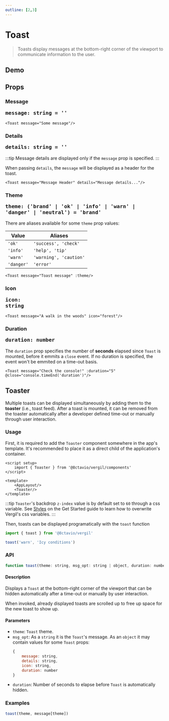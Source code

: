 ```yaml
---
outline: [2,3]
---
```


# Toast

> Toasts display messages at the bottom-right corner of the viewport to communicate information to the user.

## Demo

<script setup>
import { Toast, Btn, Icon } from '@8ctavio/vergil/components'
import { ref } from 'vue'
import { toast } from '@8ctavio/vergil'

const theme = ref('brand')
console.time('duration')
</script>

<Demo>
    <Btn variant="solid" label="Toast" @click="toast('brand', 'Please remain calm!')"/>
</Demo>

<Demo>
    <Toast message="Attention traveler!" details="Lost item can be claimed on lower levels"/>
</Demo>

## Props

### Message <Badge type="tip"><pre>message: string = ''</pre></Badge>

```vue
<Toast message="Some message"/>
```

<Demo>
    <Toast message="Some message"/>
</Demo>

### Details <Badge type="tip"><pre>details: string = ''</pre></Badge>

:::tip
Message details are displayed only if the `message` prop is specified.
:::

When passing `details`, the `message` will be displayed as a header for the toast.

```vue
<Toast message="Message Header" details="Message details..."/>
```

<Demo>
    <Toast message="Message Header" details="Message details..."/>
</Demo>

### Theme <Badge type="tip"><pre>theme: ('brand' | 'ok' | 'info' | 'warn' | 'danger' | 'neutral') = 'brand'</pre></Badge>

There are aliases available for some `theme` prop values:

| Value      | Aliases |
| ---------- | ------- |
| `'ok'`     | `'success', 'check'` |
| `'info'`   | `'help', 'tip'` |
| `'warn'`   | `'warning', 'caution'` |
| `'danger'` | `'error'` |

```vue
<Toast message="Toast message" :theme/>
```

<Demo>
    <Toast message="Toast message" theme="brand"/>
    <Toast message="Toast message" theme="ok"/>
    <Toast message="Toast message" theme="info"/>
    <Toast message="Toast message" theme="warn"/>
    <Toast message="Toast message" theme="danger"/>
    <Toast message="Toast message" theme="neutral"/>
</Demo>

### Icon <Badge type="tip"><pre>icon: string</pre></Badge>

```vue
<Toast message="A walk in the woods" icon="forest"/>
```

<Demo>
    <Toast message="A walk in the woods" icon="forest"/>
</Demo>

### Duration <Badge type="tip"><pre>duration: number</pre></Badge>

The `duration` prop specifies the number of **seconds** elapsed since `Toast` is mounted, before it emmits a `close` event. If no duration is specified, the event won't be emmited on a time-out basis.

```vue
<Toast message="Check the console!" :duration="5" @close="console.timeEnd('duration')"/>
```

<Demo>
    <Toast message="Check the console!" :duration="5" @close="console.timeEnd('duration')"/>
</Demo>

## Toaster &#8203;

Multiple toasts can be displayed simultaneously by adding them to the **toaster** (i.e., toast feed). After a toast is mounted, it can be removed from the toaster automatically after a developer defined time-out or manually through user interaction.

### Usage

First, it is required to add the `Toaster` component somewhere in the app's template. It's recommended to place it as a direct child of the application's container.

```vue
<script setup>
    import { Toaster } from '@8ctavio/vergil/components'
</script>

<template>
    <AppLayout/>
    <Toaster/>
</template>
```

:::tip
`Toaster`'s backdrop `z-index` value is by default set to `60` through a css variable. See [Styles](/get-started.md#styles) on the Get Started guide to learn how to overwrite Vergil's css variables.
:::

Then, toasts can be displayed programatically with the `toast` function

```js
import { toast } from '@8ctavio/vergil'

toast('warn', 'Icy conditions')
```

### API

```js
function toast(theme: string, msg_opt: string | object, duration: number = 6): void
```

#### Description

Displays a `Toast` at the bottom-right corner of the viewport that can be hidden automatically after a time-out or manually by user interaction.

When invoked, already displayed toasts are scrolled up to free up space for the new toast to show up.

#### Parameters

- `theme`: `Toast` theme.
- `msg_opt`: As a `string` it is the `Toast`'s message. As an `object` it may contain values for some `Toast` props:
    ```js
    {
        message: string,
        details: string,
        icon: string,
        duration: number
    }
    ```
- `duration`: Number of seconds to elapse before `Toast` is automatically hidden.

### Examples

```js
toast(theme, message[theme])
```

<Demo>
    <Btn variant="solid" label="Brand" @click="toast('brand', 'Welcome!')"/>
    <Btn variant="solid" label="Ok" @click="toast('ok', 'Success!')"/>
    <Btn variant="solid" label="Info" @click="toast('info', 'Attention!')"/>
    <Btn variant="solid" label="Warn" @click="toast('warn', 'Warning!')"/>
    <Btn variant="solid" label="Danger" @click="toast('danger', 'Error!')"/>
    <Btn variant="solid" label="Neutral" @click="toast('neutral', 'Notification')"/>
</Demo>

<style>
.demo .toast p{
    margin: 0;
}
</style>